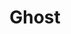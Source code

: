 ---
layout: post
title: Ghost
director: Jerry Zucker
year: 1990
cover: https://images.mubicdn.net/images/film/29876/cache-91116-1445946864/image-w1280.jpg
---
